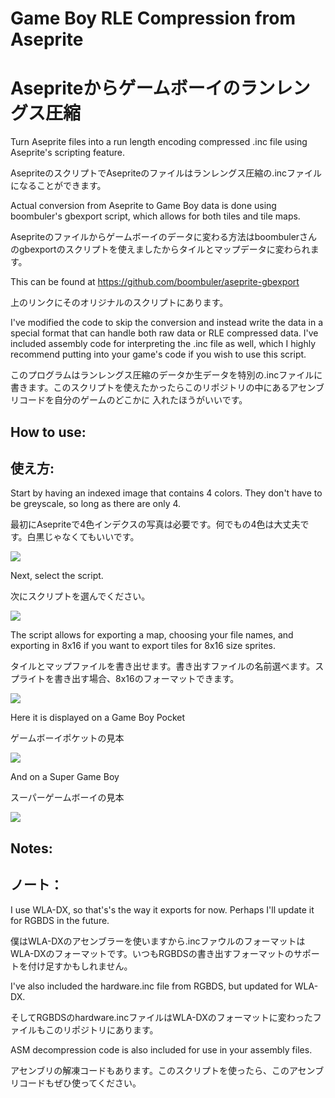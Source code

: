 # Game Boy RLE Compression from Aseprite
# Asepriteからゲームボーイのランレングス圧縮
 Turn Aseprite files into a run length encoding compressed .inc file using Aseprite's scripting feature.
 
 AsepriteのスクリプトでAsepriteのファイルはランレングス圧縮の.incファイルになることができます。
 
 Actual conversion from Aseprite to Game Boy data is done using boombuler's gbexport script, which allows for both tiles and tile maps.
 
 Asepriteのファイルからゲームボーイのデータに変わる方法はboombulerさんのgbexportのスクリプトを使えましたからタイルとマップデータに変わられます。
 
 This can be found at https://github.com/boombuler/aseprite-gbexport
 
 上のリンクにそのオリジナルのスクリプトにあります。
 
 I've modified the code to skip the conversion and instead write the data in a special format that can handle both raw data or RLE compressed data. 
 I've included assembly code for interpreting the .inc file as well, which I highly recommend putting into your game's code if you wish to use this script. 
 
 このプログラムはランレングス圧縮のデータか生データを特別の.incファイルに書きます。このスクリプトを使えたかったらこのリポジトリの中にあるアセンブリコードを自分のゲームのどこかに
 入れたほうがいいです。

 ## How to use:
 ## 使え方:

 Start by having an indexed image that contains 4 colors. They don't have to be greyscale, so long as there are only 4. 
 
 最初にAsepriteで4色インデクスの写真は必要です。何でもの4色は大丈夫です。白黒じゃなくてもいいです。
 
 ![](https://github.com/Bofner/GB-RLE-Compression-from-Aseprite/blob/main/images/bg.jpg)

 Next, select the script.
 
 次にスクリプトを選んでください。
 
![](https://github.com/Bofner/GB-RLE-Compression-from-Aseprite/blob/main/images/scripts.jpg)

 The script allows for exporting a map, choosing your file names, and exporting in 8x16 if you want to export tiles for 8x16 size sprites. 
 
 タイルとマップファイルを書き出せます。書き出すファイルの名前選べます。スプライトを書き出す場合、8x16のフォーマットできます。

 ![](https://github.com/Bofner/GB-RLE-Compression-from-Aseprite/blob/main/images/export.jpg)


Here it is displayed on a Game Boy Pocket

ゲームボーイポケットの見本

 ![](https://github.com/Bofner/GB-RLE-Compression-from-Aseprite/blob/main/images/DMG.jpeg)

 And on a Super Game Boy

 スーパーゲームボーイの見本

  ![](https://github.com/Bofner/GB-RLE-Compression-from-Aseprite/blob/main/images/SGB.jpg)
  

## Notes:
## ノート：
 
 I use WLA-DX, so that's's the way it exports for now. Perhaps I'll update it for RGBDS in the future.
 
 僕はWLA-DXのアセンブラーを使いますから.incファウルのフォーマットはWLA-DXのフォーマットです。いつもRGBDSの書き出すフォーマットのサポートを付け足すかもしれません。

 I've also included the hardware.inc file from RGBDS, but updated for WLA-DX.
 
 そしてRGBDSのhardware.incファイルはWLA-DXのフォーマットに変わったファイルもこのリポジトリにあります。
 
 ASM decompression code is also included for use in your assembly files.
 
 アセンブリの解凍コードもあります。このスクリプトを使ったら、このアセンブリコードもぜひ使ってください。

